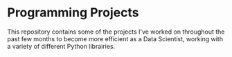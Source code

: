 # Programming Projects
This repository contains some of the projects I've worked on throughout the past few months to become more efficient as a Data Scientist, working with a variety of different Python librairies.
